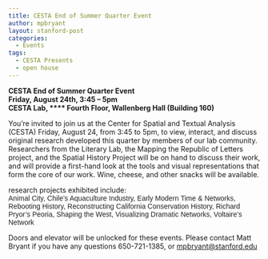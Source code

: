 ```yaml
---
title: CESTA End of Summer Quarter Event
author: mpbryant
layout: stanford-post
categories:
  - Events
tags:
  - CESTA Presents
  - open house
---
```

**CESTA End of Summer Quarter Event  
Friday, August 24th, 3:45 &#8211; 5pm  
CESTA Lab, **** Fourth Floor, Wallenberg Hall (Building 160)**

You&#8217;re invited to join us at the Center for Spatial and Textual Analysis (CESTA) Friday, August 24, from 3:45 to 5pm, to view, interact, and discuss original research developed this quarter by members of our lab community. Researchers from the Literary Lab, the Mapping the Republic of Letters project, and the Spatial History Project will be on hand to discuss their work, and will provide a first-hand look at the tools and visual representations that form the core of our work. Wine, cheese, and other snacks will be available.

research projects exhibited include:<span style="color: #222222; font-family: arial,sans-serif;"><br /> Animal City, Chile&#8217;s Aquaculture Industry, Early Modern Time & Networks, Rebooting History, Reconstructing California Conservation History, Richard Pryor&#8217;s Peoria, Shaping the West, Visualizing Dramatic Networks, Voltaire&#8217;s Network</span>

Doors and elevator will be unlocked for these events. Please contact Matt Bryant if you have any questions 650-721-1385, or mpbryant@stanford.edu
